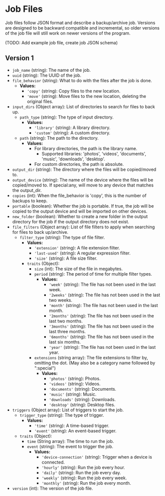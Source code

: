 # Job Files
Job files follow JSON format and describe a backup/archive job.
Versions are designed to be backward compatible and incremental, so older versions of the job file will still work on
newer versions of the program.

(TODO: Add example job file, create job JSON schema)

## Version 1

- `job_name` (string): The name of the job.
- `uuid` (string): The UUID of the job.
- `file_behavior` (string): What to do with the files after the job is done.
  - **Values:**
    - `'copy'` (string): Copy files to the new location.
    - `'move'` (string): Move files to the new location, deleting the original files.
- `input_dirs` (Object array): List of directories to search for files to back up.
  - `path_type` (string): The type of input directory. 
    - **Values:**
      - `'library'` (string): A library directory.
      - `'custom'` (string): A custom directory.
  - `path` (string): The path to the directory.
    - **Values:** 
      - For library directories, the path is the library name.
        - Supported libraries: 'photos', 'videos', 'documents', 'music', 'downloads', 'desktop'.
      - For custom directories, the path is absolute.
- `output_dir` (string): The directory where the files will be copied/moved to.
- `output_device` (string): The name of the device where the files will be copied/moved to. If special:any, will move to any device that matches the output_dir.
- `copies` (int): When the file_behavior is 'copy', this is the number of backups to keep.
- `portable` (boolean): Whether the job is portable. If true, the job will be copied to the output device and will be
imported on other devices.
- `new_folder` (boolean): Whether to create a new folder in the output directory for the job if the output directory
  does not exist.
- `file_filters` (Object array): List of file filters to apply when searching for files to back up/archive.
  - `filter_type` (string): The type of file filter.
    - **Values:**
      - `'extension'` (string): A file extension filter.
      - `'last-used'` (string): A regular expression filter.
      - `'size'` (string): A file size filter.
    - `traits` (Object):
        - `size` (int): The size of the file in megabytes.
        - `period` (string): The period of time for multiple filter types.
          - **Values:**
            - `'week'` (string): The file has not been used in the last week.
            - `'2weeks'` (string): The file has not been used in the last two weeks.
            - `'month'` (string): The file has not been used in the last month.
            - `'2months'` (string): The file has not been used in the last two months.
            - `'3months'` (string): The file has not been used in the last three months.
            - `'6months'` (string): The file has not been used in the last six months.
            - `'year'` (string): The file has not been used in the last year.
        - `extensions` (string array): The file extensions to filter by, omitting the dot. (May also be a category name followed by ":special")
          - **Values:**
            - `'photos'` (string): Photos.
            - `'videos'` (string): Videos.
            - `'documents'` (string): Documents.
            - `'music'` (string): Music.
            - `'downloads'` (string): Downloads.
            - `'desktop'` (string): Desktop files.
- `triggers` (Object array): List of triggers to start the job.
  - `trigger_type` (string): The type of trigger.
    - **Values:**
      - `'time'` (string): A time-based trigger.
      - `'event'` (string): An event-based trigger.
  - `traits` (Object):
    - `time` (String array): The time to run the job.
    - `event` (string): The event to trigger the job.
      - **Values:**
        - `'device-connection'` (string): Trigger when a device is connected.
        - `'hourly'` (string): Run the job every hour.
        - `'daily'` (string): Run the job every day.
        - `'weekly'` (string): Run the job every week.
        - `'monthly'` (string): Run the job every month.
- `version` (int): The version of the job file.